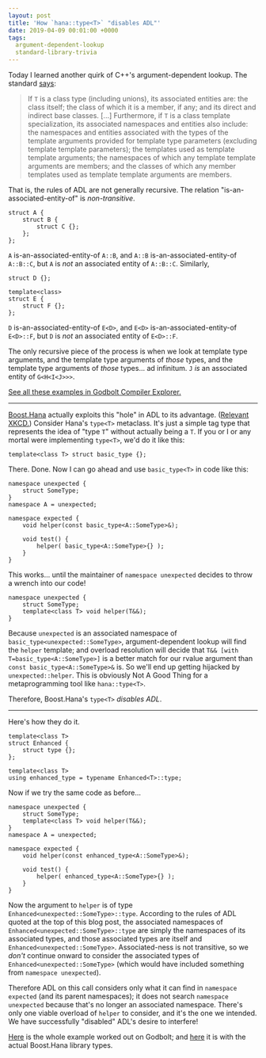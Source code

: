 ```yaml
---
layout: post
title: 'How `hana::type<T>` "disables ADL"'
date: 2019-04-09 00:01:00 +0000
tags:
  argument-dependent-lookup
  standard-library-trivia
---
```


Today I learned another quirk of C++'s argument-dependent lookup.
The standard [says](http://eel.is/c++draft/basic.lookup.argdep#2.2):

> If `T` is a class type (including unions), its associated entities are:
> the class itself; the class of which it is a member, if any; and its direct and indirect base classes.
> [...]
> Furthermore, if `T` is a class template specialization, its associated namespaces and entities also
> include: the namespaces and entities associated with the types of the template arguments provided
> for template type parameters (excluding template template parameters);
> the templates used as template template arguments;
> the namespaces of which any template template arguments are members;
> and the classes of which any member templates used as template template arguments are members.

That is, the rules of ADL are not generally recursive. The relation "is-an-associated-entity-of"
is *non-transitive*.

    struct A {
        struct B {
            struct C {};
        };
    };

`A` is-an-associated-entity-of `A::B`, and `A::B` is-an-associated-entity-of `A::B::C`,
but `A` is *not* an associated entity of `A::B::C`.
Similarly,

    struct D {};

    template<class>
    struct E {
        struct F {};
    };

`D` is-an-associated-entity-of `E<D>`, and `E<D>` is-an-associated-entity-of `E<D>::F`,
but `D` is *not* an associated entity of `E<D>::F`.

The only recursive piece of the process is when we look at template type arguments,
and the template type arguments of *those* types, and the template type arguments of
*those* types... ad infinitum. `J` *is* an associated entity of `G<H<I<J>>>`.

[See all these examples in Godbolt Compiler Explorer.](https://godbolt.org/z/Zb3q9n)

----

[Boost.Hana](https://www.boost.org/doc/libs/1_68_0/libs/hana/doc/html/structboost_1_1hana_1_1type.html)
actually exploits this "hole" in ADL to its advantage.
([Relevant XKCD.](https://xkcd.com/1172/)) Consider Hana's `type<T>` metaclass.
It's just a simple tag type that represents the idea of "type `T`" without actually
being a `T`. If you or I or any mortal were implementing `type<T>`, we'd do it like this:

    template<class T> struct basic_type {};

There. Done. Now I can go ahead and use `basic_type<T>` in code like this:

    namespace unexpected {
        struct SomeType;
    }
    namespace A = unexpected;

    namespace expected {
        void helper(const basic_type<A::SomeType>&);

        void test() {
            helper( basic_type<A::SomeType>{} );
        }
    }

This works... until the maintainer of `namespace unexpected` decides to throw a wrench into
our code!

    namespace unexpected {
        struct SomeType;
        template<class T> void helper(T&&);
    }

Because `unexpected` is an associated namespace of `basic_type<unexpected::SomeType>`,
argument-dependent lookup will find the `helper` template; and overload resolution will
decide that `T&& [with T=basic_type<A::SomeType>]` is a better match for our rvalue argument than
`const basic_type<A::SomeType>&` is. So we'll end up getting hijacked by `unexpected::helper`.
This is obviously Not A Good Thing for a metaprogramming tool like `hana::type<T>`.

Therefore, Boost.Hana's `type<T>` _disables ADL_.

----

Here's how they do it.

    template<class T>
    struct Enhanced {
        struct type {};
    };

    template<class T>
    using enhanced_type = typename Enhanced<T>::type;

Now if we try the same code as before...

    namespace unexpected {
        struct SomeType;
        template<class T> void helper(T&&);
    }
    namespace A = unexpected;

    namespace expected {
        void helper(const enhanced_type<A::SomeType>&);

        void test() {
            helper( enhanced_type<A::SomeType>{} );
        }
    }

Now the argument to `helper` is of type `Enhanced<unexpected::SomeType>::type`.
According to the rules of ADL quoted at the top of this blog post, the associated namespaces
of `Enhanced<unexpected::SomeType>::type` are simply the namespaces of its associated types,
and those associated types are itself and `Enhanced<unexpected::SomeType>`. Associated-ness
is not transitive, so we *don't* continue onward to consider the associated types of
`Enhanced<unexpected::SomeType>` (which would have included something from `namespace unexpected`).

Therefore ADL on this call considers only what it can find in `namespace expected` (and its parent namespaces);
it does not search `namespace unexpected` because that's no longer an associated namespace.
There's only one viable overload of `helper` to consider, and it's the one we intended.
We have successfully "disabled" ADL's desire to interfere!

[Here](https://godbolt.org/z/c8jPN4)
is the whole example worked out on Godbolt; and [here](https://godbolt.org/z/it6V5V)
it is with the actual Boost.Hana library types.
